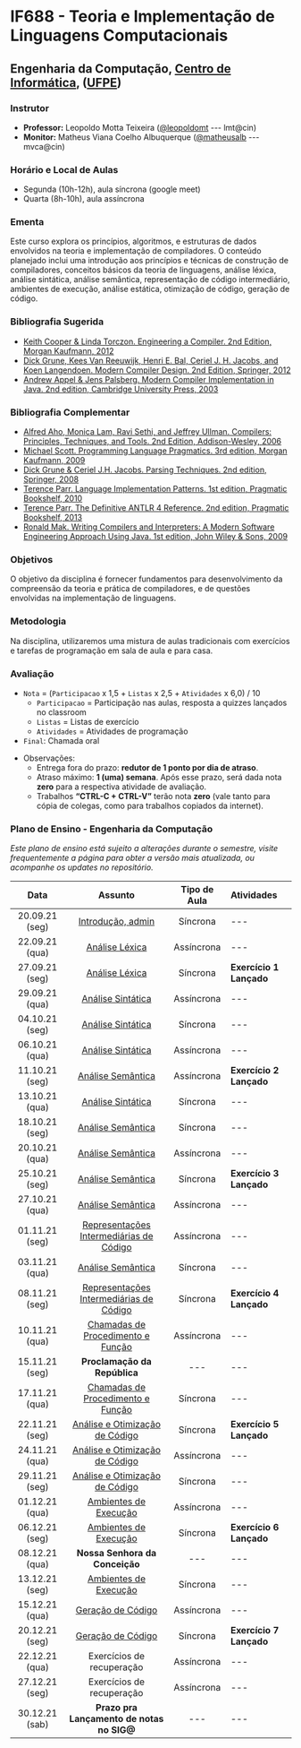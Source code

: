 # IF688 - Teoria e Implementação de Linguagens Computacionais

## Engenharia da Computação, [Centro de Informática](http://www.cin.ufpe.br), ([UFPE](http://www.ufpe.br))

### Instrutor

* **Professor:** Leopoldo Motta Teixeira ([@leopoldomt](https://github.com/leopoldomt) --- lmt@cin)
* **Monitor:** Matheus Viana Coelho Albuquerque ([@matheusalb](https://github.com/matheusalb) --- mvca@cin)
  
### Horário e Local de Aulas

* Segunda (10h-12h), aula síncrona (google meet)
* Quarta (8h-10h), aula assíncrona

### Ementa

Este curso explora os princípios, algoritmos, e estruturas de dados envolvidos na teoria e implementação de compiladores. 
O conteúdo planejado inclui uma introdução aos princípios e técnicas de construção de compiladores, conceitos básicos da teoria de linguagens, análise léxica, análise sintática, análise semântica, representação de código intermediário, ambientes de execução, análise estática, otimização de código, geração de código.

### Bibliografia Sugerida

- [Keith Cooper & Linda Torczon. Engineering a Compiler. 2nd Edition, Morgan Kaufmann, 2012](https://www.elsevier.com/books/engineering-a-compiler/cooper/978-0-12-088478-0)
- [Dick Grune, Kees Van Reeuwijk, Henri E. Bal, Ceriel J. H. Jacobs, and Koen Langendoen. Modern Compiler Design. 2nd Edition, Springer, 2012](https://dickgrune.com/Books/MCD_2nd_Edition/)
- [Andrew Appel & Jens Palsberg. Modern Compiler Implementation in Java. 2nd edition, Cambridge University Press, 2003](https://www.cs.princeton.edu/~appel/modern/java/)

### Bibliografia Complementar
- [Alfred Aho, Monica Lam, Ravi Sethi, and Jeffrey Ullman. Compilers: Principles, Techniques, and Tools. 2nd Edition, Addison-Wesley, 2006](http://dragonbook.stanford.edu)
- [Michael Scott. Programming Language Pragmatics. 3rd edition, Morgan Kaufmann, 2009](https://www.cs.rochester.edu/u/scott/pragmatics/3e/)
- [Dick Grune & Ceriel J.H. Jacobs. Parsing Techniques. 2nd edition, Springer, 2008](https://dickgrune.com/Books/PTAPG_2nd_Edition/)
- [Terence Parr. Language Implementation Patterns. 1st edition, Pragmatic Bookshelf, 2010](https://pragprog.com/book/tpdsl/language-implementation-patterns)
- [Terence Parr. The Definitive ANTLR 4 Reference. 2nd edition, Pragmatic Bookshelf, 2013](https://pragprog.com/book/tpantlr2/the-definitive-antlr-4-reference)
- [Ronald Mak. Writing Compilers and Interpreters: A Modern Software Engineering Approach Using Java. 1st edition, John Wiley & Sons, 2009](http://www.wiley.com/WileyCDA/WileyTitle/productCd-0470177071.html)

### Objetivos

O objetivo da disciplina é fornecer fundamentos para desenvolvimento da compreensão da teoria e prática de compiladores, e de questões envolvidas na implementação de linguagens.

### Metodologia

Na disciplina, utilizaremos uma mistura de aulas tradicionais com exercícios e tarefas de programação em sala de aula e para casa. 

### Avaliação

* `Nota` = (`Participacao` x 1,5 + `Listas` x 2,5 + `Atividades` x 6,0) / 10 
  * `Participacao` = Participação nas aulas, resposta a quizzes lançados no classroom
  * `Listas` = Listas de exercício
  * `Atividades` = Atividades de programação
* `Final`: Chamada oral

- Observações:
  - Entrega fora do prazo: **redutor de 1 ponto por dia de atraso**. 
  - Atraso máximo: **1 (uma) semana**. Após esse prazo, será dada nota **zero** para a respectiva atividade de avaliação.
  - Trabalhos **“CTRL-C + CTRL-V”** terão nota **zero** (vale tanto para cópia de colegas, como para trabalhos copiados da internet).

### Plano de Ensino - Engenharia da Computação

*Este plano de ensino está sujeito a alterações durante o semestre, visite frequentemente a página para obter a versão mais atualizada, ou acompanhe os updates no repositório.*

| Data | Assunto | Tipo de Aula | Atividades |
|:----:|:----------------------:|:----------------------:|:----------------------|
| 20.09.21 (seg) | [Introdução, admin](2021-09-20.md) | Síncrona | --- |
| 22.09.21 (qua) | [Análise Léxica](2021-09-22.md) | Assíncrona | --- |
| 27.09.21 (seg) | [Análise Léxica](2021-09-27.md) | Síncrona | **Exercício 1 Lançado** |
| 29.09.21 (qua) | [Análise Sintática](2021-09-29.md) | Assíncrona | --- |
| 04.10.21 (seg) | [Análise Sintática](2021-10-04.md) | Síncrona | --- |
| 06.10.21 (qua) | [Análise Sintática](2021-10-06.md) | Assíncrona | --- |
| 11.10.21 (seg) | [Análise Semântica](2021-10-11.md) | Assíncrona | **Exercício 2 Lançado** |
| 13.10.21 (qua) | [Análise Sintática](2021-10-13.md) | Síncrona | --- |
| 18.10.21 (seg) | [Análise Semântica](2021-10-18.md) | Síncrona | --- |
| 20.10.21 (qua) | [Análise Semântica](2021-10-20.md) | Assíncrona | --- |
| 25.10.21 (seg) | [Análise Semântica](2021-10-25.md) | Síncrona | **Exercício 3 Lançado** |
| 27.10.21 (qua) | [Análise Semântica](2021-10-27.md) | Assíncrona | --- |
| 01.11.21 (seg) | [Representações Intermediárias de Código](2021-11-01.md) | Assíncrona | --- |
| 03.11.21 (qua) | [Análise Semântica](2021-11-03.md) | Síncrona | --- |
| 08.11.21 (seg) | [Representações Intermediárias de Código](2021-11-08.md) | Síncrona | **Exercício 4 Lançado** |
| 10.11.21 (qua) | [Chamadas de Procedimento e Função](2021-11-10.md) | Assíncrona | --- |
| 15.11.21 (seg) | **Proclamação da República** | --- | --- |
| 17.11.21 (qua) | [Chamadas de Procedimento e Função](2021-11-17.md) | Síncrona | --- |
| 22.11.21 (seg) | [Análise e Otimização de Código](2021-11-22.md) | Síncrona | **Exercício 5 Lançado** |
| 24.11.21 (qua) | [Análise e Otimização de Código](2021-11-24.md) | Assíncrona | --- |
| 29.11.21 (seg) | [Análise e Otimização de Código](2021-11-29.md) | Síncrona | --- |
| 01.12.21 (qua) | [Ambientes de Execução](2021-12-01.md) | Assíncrona | --- |
| 06.12.21 (seg) | [Ambientes de Execução](2021-12-06.md) | Síncrona | **Exercício 6 Lançado** |
| 08.12.21 (qua) | **Nossa Senhora da Conceição** | --- | --- |
| 13.12.21 (seg) | [Ambientes de Execução](2021-12-13.md) | Síncrona | --- |
| 15.12.21 (qua) | [Geração de Código](2021-12-15.md) | Assíncrona | --- |
| 20.12.21 (seg) | [Geração de Código](2021-12-20.md) | Síncrona | **Exercício 7 Lançado** |
| 22.12.21 (qua) | Exercícios de recuperação | Assíncrona | --- |
| 27.12.21 (seg) | Exercícios de recuperação | Assíncrona | --- |
| 30.12.21 (sab) | **Prazo pra Lançamento de notas no SIG@** | --- | --- |